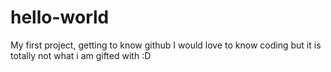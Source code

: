 # hello-world
My first project, getting to know github
I would love to know coding but it is totally not what i am gifted with :D

